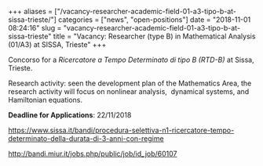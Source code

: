 +++
aliases = ["/vacancy-researcher-academic-field-01-a3-tipo-b-at-sissa-trieste/"]
categories = ["news", "open-positions"]
date = "2018-11-01 08:24:16"
slug = "vacancy-researcher-academic-field-01-a3-tipo-b-at-sissa-trieste"
title = "Vacancy: Researcher (type B) in Mathematical Analysis (01/A3) at SISSA, Trieste"
+++

Concorso for a *Ricercatore a Tempo Determinato di tipo B (RTD-B)* at
Sissa, Trieste.

Research activity: seen the development plan of the Mathematics Area,
the research activity will focus on nonlinear analysis,  dynamical
systems, and Hamiltonian equations.

<div class="field-item even">

**Deadline for Applications**: <span class="date-display-single"><span
class="date-display-single">22/11/2018</span></span>

</div>

<div class="field-item even">

<div class="field-item even">

<https://www.sissa.it/bandi/procedura-selettiva-n1-ricercatore-tempo-determinato-della-durata-di-3-anni-con-regime>

</div>

</div>

<http://bandi.miur.it/jobs.php/public/job/id_job/60107>

